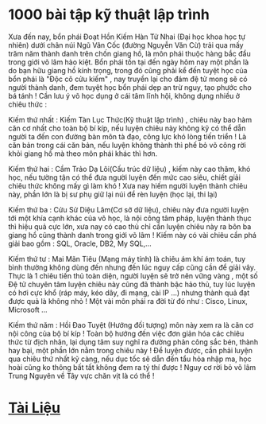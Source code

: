 # 1000 bài tập kỹ thuật lập trình 

Xưa đến nay, bổn phái Đoạt Hồn Kiếm Hàn Tử Nhai (Đại học khoa học tự nhiên) dưới chân núi
Ngũ Vân Cốc (đường Nguyễn Văn Cừ) trải qua mấy trăm năm thành danh trên chốn giang hồ, là
môn phái thuộc hàng bắc đẩu trong giới võ lâm hào kiệt. Bổn phái tồn tại đến ngày hôm nay một
phần là do bạn hữu giang hồ kính trọng, trong đó cũng phải kể đến tuyệt học của bổn phái là
"Độc cô cửu kiếm" , nay truyền lại cho đám đệ tử mong sẽ có người thành danh, đem tuyệt học
bổn phái dẹp an trừ nguy, tạo phước cho bá tánh ! Cần lưu ý võ học dụng ở cái tâm lĩnh hội,
không dụng nhiều ở chiêu thức :

Kiếm thứ nhất : Kiếm Tàn Lục Thức(Kỹ thuật lập trình) , chiêu này bao hàm căn cơ nhất cho
toàn bộ bí kíp, nếu luyện chiêu này không kỹ có thể dẫn người ta đến con đường bàn môn tà đạo,
công lực khó lòng tiến triển ! Là căn bản trong cái căn bản, nếu luyện không thành thì phế bỏ võ
công rời khỏi giang hồ mà theo môn phái khác thì hơn.

Kiếm thứ hai : Cầm Trảo Dạ Lôi(Cấu trúc dữ liệu) , kiếm này cao thâm, khó học, nếu tường tận
có thể đưa người luyện đến mức cao siêu, chiết giải chiêu thức không mấy gì làm khó ! Xưa nay
hiếm người luyện thành chiêu này, phần lớn là bị sư phụ giữ lại núi để rèn luyện (học lại, thi lại)

Kiếm thứ ba : Cửu Sử Diệu Lâm(Cơ sở dữ liệu), chiêu này đưa người luyện tới một khía cạnh
khác của võ học, là nội công tâm pháp, luyện thành thục thì hiệu quả cực lớn, xưa nay có cao thủ
chỉ cần luyện chiêu này ra bôn ba giang hồ cũng thành danh trong giới võ lâm ! Kiếm này có vài
chiêu cần phá giải bao gồm : SQL, Oracle, DB2, My SQL,...

Kiếm thứ tư : Mai Mãn Tiêu (Mạng máy tính) là chiêu ám khí ám toán, tuy bình thường không
dùng đến nhưng đến lúc nguy cấp cũng cần để giải vây. Thực là 1 chiêu tiến thủ toàn diện, người
luyện sẽ trở nên vững vàng , một số Đệ tử chuyên tâm luyện chiêu này cũng đã thành bậc hảo
thủ, tuy lúc luyện có hơi cực khổ (ráp máy, kéo dây, đi mạng, cài IP ...) nhưng thành quả đạt
được quả là không nhỏ ! Một vài môn phái ra đời từ đó như : Cisco, Linux, Microsoft ...

Kiếm thứ năm : Hồi Đao Tuyệt (Hướng đối tượng) môn này xem ra là căn cơ nội công của bộ bí
kíp ! Toàn bộ hướng đến việc đơn giản hóa các chiêu thức từ địch nhân, lại dụng tâm suy nghĩ ra
đường phản công sắc bén, thành hay bại, một phần lớn nằm trong chiêu này ! Để luyện được, cần
phải luyện qua chiêu thứ nhất kỹ càng, nếu dục tốc sẽ dẫn đến tẩu hỏa nhập ma, học hoài cũng
ko thông bất tất không đem ra tỷ thí được ! Nguy cơ rời bỏ võ lâm Trung Nguyên về Tây vực
chăn vịt là có thể !
#
# [Tài Liệu](https://drive.google.com/drive/folders/1RtcjKpNbR6OwfpmAeN97sriDUa5EQyJc?usp=sharing)
